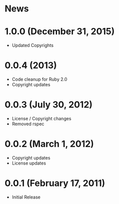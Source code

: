 # News

# 1.0.0 (December 31, 2015)
- Updated Copyrights

# 0.0.4 (2013)
- Code cleanup for Ruby 2.0
- Copyright updates

# 0.0.3 (July 30, 2012)
- License / Copyright changes
- Removed rspec

# 0.0.2 (March 1, 2012)
- Copyright updates
- License updates

# 0.0.1 (February 17, 2011)
- Initial Release
